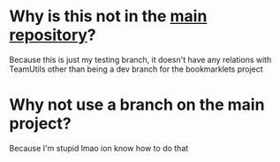 # Why is this not in the [main repository](https://github.com/TeamUtils/bookmarklets)?
Because this is just my testing branch, it doesn't have any relations with TeamUtils other than being a dev branch for the bookmarklets project

# Why not use a branch on the main project?
Because I'm stupid lmao ion know how to do that
